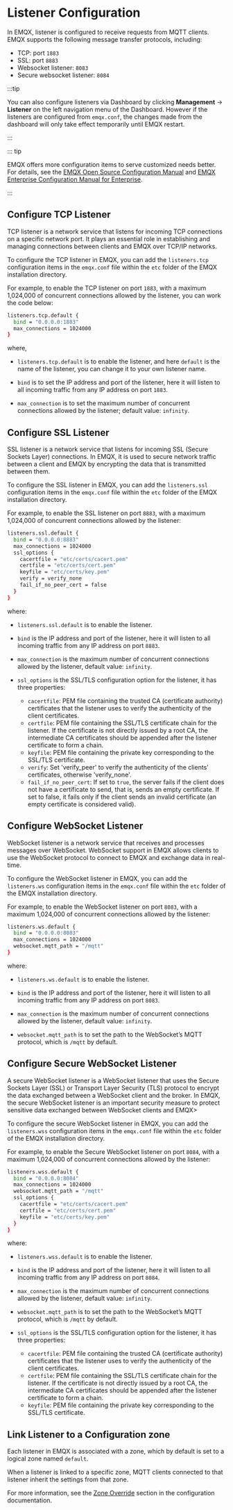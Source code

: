 # Listener Configuration

In EMQX, listener is configured to receive requests from MQTT clients. EMQX supports the following message transfer protocols, including:

- TCP: port  `1883`
- SSL: port `8883`
- Websocket listener: `8083`
- Secure websocket listener: `8084`

:::tip

You can also configure listeners via Dashboard by clicking **Management** -> **Listener** on the left navigation menu of the Dashboard.
However if the listeners are configured from `emqx.conf`, the changes made from the dashboard will only take effect temporarily until EMQX restart.

:::

::: tip

EMQX offers more configuration items to serve customized needs better. For details, see the [EMQX Open Source Configuration Manual](https://docs.emqx.com/en/emqx/v@CE_VERSION@/hocon/) and [EMQX Enterprise Configuration Manual for Enterprise](https://docs.emqx.com/en/enterprise/v@EE_VERSION@/hocon/).

:::

## Configure TCP Listener

TCP listener is a network service that listens for incoming TCP connections on a specific network port. It plays an essential role in establishing and managing connections between clients and EMQX over TCP/IP networks. 

To configure the TCP listener in EMQX, you can add the `listeners.tcp` configuration items in the `emqx.conf` file within the `etc` folder of the EMQX installation directory.

For example, to enable the TCP listener on port `1883`, with a maximum 1,024,000 of concurrent connections allowed by the listener, you can work the code below:

```bash
listeners.tcp.default {
  bind = "0.0.0.0:1883"
  max_connections = 1024000
}
```

where, 

- `listeners.tcp.default` is to enable the listener, and here `default` is the name of the listener, you can change it to your own listener name. 

- `bind` is to set the IP address and port of the listener, here it will listen to all incoming traffic from any IP address on port `1883`. 
- `max_connection` is to set the maximum number of concurrent connections allowed by the listener; default value: `infinity`.

## Configure SSL Listener

SSL listener is a network service that listens for incoming SSL (Secure Sockets Layer) connections. In EMQX, it is used to secure network traffic between a client and EMQX by encrypting the data that is transmitted between them.

To configure the SSL listener in EMQX, you can add the `listeners.ssl` configuration items in the `emqx.conf` file within the `etc` folder of the EMQX installation directory.

For example, to enable the SSL listener on port `8883`, with a maximum 1,024,000 of concurrent connections allowed by the listener:

```bash
listeners.ssl.default {
  bind = "0.0.0.0:8883"
  max_connections = 1024000
  ssl_options {
    cacertfile = "etc/certs/cacert.pem"
    certfile = "etc/certs/cert.pem"
    keyfile = "etc/certs/key.pem"
    verify = verify_none
    fail_if_no_peer_cert = false
  }
}
```

where:

- `listeners.ssl.default` is to enable the listener. 

- `bind` is the IP address and port of the listener, here it will listen to all incoming traffic from any IP address on port `8883`. 
- `max_connection` is the maximum number of concurrent connections allowed by the listener, default value: `infinity`.
- `ssl_options` is the SSL/TLS configuration option for the listener, it has three properties:
  - `cacertfile`: PEM file containing the trusted CA (certificate authority) certificates that the listener uses to verify the authenticity of the client certificates.
  - `certfile`: PEM file containing the SSL/TLS certificate chain for the listener. If the certificate is not directly issued by a root CA, the intermediate CA certificates should be appended after the listener certificate to form a chain.
  - `keyfile`: PEM file containing the private key corresponding to the SSL/TLS certificate.
  - `verify`:  Set 'verify_peer' to verify the authenticity of the clients' certificates, otherwise 'verify_none'.
  - `fail_if_no_peer_cert`: If set to `true`, the server fails if the client does not have a certificate to send, that is, sends an empty certificate. If set to false, it fails only if the client sends an invalid certificate (an empty certificate is considered valid).

## Configure WebSocket Listener

WebSocket listener is a network service that receives and processes messages over WebSocket. WebSocket support in EMQX allows clients to use the WebSocket protocol to connect to EMQX and exchange data in real-time.

To configure the WebSocket listener in EMQX, you can add the `listeners.ws` configuration items in the `emqx.conf` file within the `etc` folder of the EMQX installation directory.

For example, to enable the WebSocket listener on port `8083`, with a maximum 1,024,000 of concurrent connections allowed by the listener:

```bash
listeners.ws.default {
  bind = "0.0.0.0:8083"
  max_connections = 1024000
  websocket.mqtt_path = "/mqtt"
}
```

where:

- `listeners.ws.default` is to enable the listener. 

- `bind` is the IP address and port of the listener, here it will listen to all incoming traffic from any IP address on port `8083`. 
- `max_connection` is the maximum number of concurrent connections allowed by the listener, default value: `infinity`.
- `websocket.mqtt_path` is to set the path to the WebSocket’s MQTT protocol, which is `/mqtt` by default. 

## Configure Secure WebSocket Listener

A secure WebSocket listener is a WebSocket listener that uses the Secure Sockets Layer (SSL) or Transport Layer Security (TLS) protocol to encrypt the data exchanged between a WebSocket client and the broker. In EMQX, the secure WebSocket listener is an important security measure to protect sensitive data exchanged between WebSocket clients and EMQX> 

To configure the secure WebSocket listener in EMQX, you can add the `listeners.wss` configuration items in the `emqx.conf` file within the `etc` folder of the EMQX installation directory.

For example, to enable the Secure WebSocket listener on port `8084`, with a maximum 1,024,000 of concurrent connections allowed by the listener:

```bash
listeners.wss.default {
  bind = "0.0.0.0:8084"
  max_connections = 1024000
  websocket.mqtt_path = "/mqtt"
  ssl_options {
    cacertfile = "etc/certs/cacert.pem"
    certfile = "etc/certs/cert.pem"
    keyfile = "etc/certs/key.pem"
  }
}
```

where:

- `listeners.wss.default` is to enable the listener. 

- `bind` is the IP address and port of the listener, here it will listen to all incoming traffic from any IP address on port `8084`. 
- `max_connection` is the maximum number of concurrent connections allowed by the listener, default value: `infinity`.
- `websocket.mqtt_path` is to set the path to the WebSocket’s MQTT protocol, which is `/mqtt` by default. 
- `ssl_options` is the SSL/TLS configuration option for the listener, it has three properties:
  - `cacertfile`: PEM file containing the trusted CA (certificate authority) certificates that the listener uses to verify the authenticity of the client certificates.
  - `certfile`: PEM file containing the SSL/TLS certificate chain for the listener. If the certificate is not directly issued by a root CA, the intermediate CA certificates should be appended after the listener certificate to form a chain.
  - `keyfile`: PEM file containing the private key corresponding to the SSL/TLS certificate.

<!--To add QUIC-->

<!--To add code sample for adding multiple listeners.-->

## Link Listener to a Configuration zone

Each listener in EMQX is associated with a zone, which by default is set to a logical zone named `default`.

When a listener is linked to a specific zone, MQTT clients connected to that listener inherit the settings from that zone.

For more information, see the [Zone Override](./configuration.md#zone-override) section in the configuration documentation.


